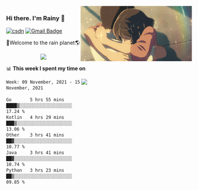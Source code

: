 <img  align='right' height="150" src="https://github.com/LikeRainDay/LikeRainDay/blob/master/pic/img_rain_1.gif?raw=true">



### Hi there. I'm Rainy :lemon:

[![csdn](https://img.shields.io/badge/-csdn-c14438?style=flat-square&logo=c&logoColor=white)](https://blog.csdn.net/qq_15807167)
[![Gmail Badge](https://img.shields.io/badge/-gmail-c14438?style=flat-square&logo=Gmail&logoColor=white&link=mailto:houshuai0816@gmail.com)](mailto:houshuai0816@gmail.com)

🚀Welcome to the rain planet🌎

<center>
<img align='center'  src="https://source.unsplash.com/random/1200x600">
</center>

📊 **This week I spent my time on**

<img align='right'   width="300" src="https://github-readme-stats.vercel.app/api?username=LikeRainDay&show_icons=true&title_color=fff&icon_color=79ff97&text_color=9f9f9f&bg_color=151515">

<!--START_SECTION:waka-->
```text
Week: 09 November, 2021 - 15 November, 2021

Go       5 hrs 55 mins   ████▒░░░░░░░░░░░░░░░░░░░░   17.24 % 
Kotlin   4 hrs 29 mins   ███▒░░░░░░░░░░░░░░░░░░░░░   13.06 % 
Other    3 hrs 41 mins   ██▓░░░░░░░░░░░░░░░░░░░░░░   10.77 % 
Java     3 hrs 41 mins   ██▓░░░░░░░░░░░░░░░░░░░░░░   10.74 % 
Python   3 hrs 23 mins   ██▒░░░░░░░░░░░░░░░░░░░░░░   09.85 % 
```
<!--END_SECTION:waka-->
